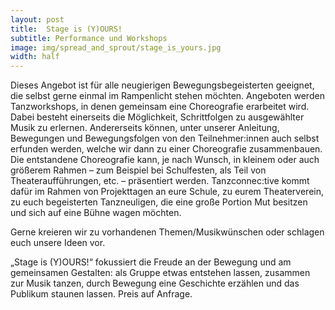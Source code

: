```yaml
---
layout: post
title:  Stage is (Y)OURS!
subtitle: Performance und Workshops
image: img/spread_and_sprout/stage_is_yours.jpg
width: half
---
```

Dieses Angebot ist für alle neugierigen Bewegungsbegeisterten geeignet, die selbst gerne einmal im Rampenlicht stehen möchten. Angeboten werden Tanzworkshops, in denen gemeinsam eine Choreografie erarbeitet wird. Dabei besteht einerseits die Möglichkeit, Schrittfolgen zu ausgewählter Musik zu erlernen. Andererseits können, unter unserer Anleitung, Bewegungen und Bewegungsfolgen von den Teilnehmer:innen auch selbst erfunden werden, welche wir dann zu einer Choreografie zusammenbauen. Die entstandene Choreografie kann, je nach Wunsch, in kleinem oder auch größerem Rahmen – zum Beispiel bei Schulfesten, als Teil von Theateraufführungen, etc. – präsentiert werden. Tanzconnec:tive kommt dafür im Rahmen von Projekttagen an eure Schule, zu eurem Theaterverein, zu euch begeisterten Tanzneuligen, die eine große Portion Mut besitzen und sich auf eine Bühne wagen möchten.

Gerne kreieren wir zu vorhandenen Themen/Musikwünschen oder schlagen euch unsere Ideen vor.

„Stage is (Y)OURS!“ fokussiert die Freude an der Bewegung und am gemeinsamen Gestalten: als Gruppe etwas entstehen lassen, zusammen zur Musik tanzen, durch Bewegung eine Geschichte erzählen und das Publikum staunen lassen.
Preis auf Anfrage.
